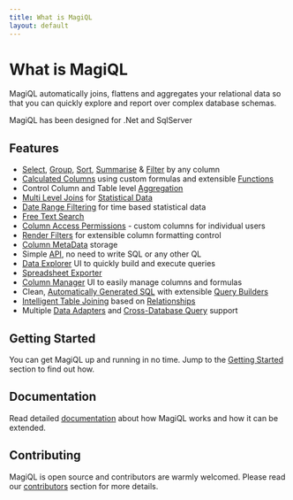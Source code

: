 ```yaml
---
title: What is MagiQL
layout: default
---
```


What is MagiQL
===================

MagiQL automatically joins, flattens and aggregates your relational data so that you can quickly explore and report over complex database schemas.

MagiQL has been designed for .Net and SqlServer

Features
------------
 * [Select](/docs/querying/query-model/#selected-columns), [Group](/docs/querying/query-model/#group-by-column), [Sort](/docs/querying/query-model/#order-by-column), [Summarise](/docs/querying/query-model/#summarise-by-column) & [Filter](/docs/querying/query-model/#column-filters) by any column
 * [Calculated Columns](/docs/components/calculated-columns/) using custom formulas and extensible [Functions](/docs/components/calculated-columns/#functions)
 * Control Column and Table level [Aggregation](/docs/components/column-definitions/#fieldaggregationmode)
 * [Multi Level Joins]() for [Statistical Data]()
 * [Date Range Filtering](/docs/querying/query-model/#date-range-filters) for time based statistical data
 * [Free Text Search](/docs/querying/query-model/#text-query)
 * [Column Access Permissions](/docs/components/column-definitions/)  - custom columns for individual users
 * [Render Filters](/docs/extensibility/render-filters/) for extensible column formatting control
 * [Column MetaData](/docs/components/column-metadata/) storage
 * Simple [API](/docs/api/), no need to write SQL or any other QL
 * [Data Explorer](/docs/ui/data-explorer/) UI to quickly build and execute queries
 * [Spreadsheet Exporter](/docs/components/spreadsheet-exporter/)
 * [Column Manager](/docs/ui/column-manager/) UI to easily manage columns and formulas
 * Clean, [Automatically Generated SQL](/docs/introduction/lifecycle/) with extensible [Query Builders](/docs/extensibility/query-builders/)
 * [Intelligent Table Joining](/docs/introduction/lifecycle/) based on [Relationships](/docs/components/table-mappings/)
 * Multiple [Data Adapters](/docs/introduction/getting-started/#data-adaptor-configuration) and [Cross-Database Query](/docs/components/table-mappings/) support

Getting Started
------------
You can get MagiQL up and running in no time. Jump to the [Getting Started](/docs/introduction/getting-started/) section to find out how.

Documentation
-----------
Read detailed [documentation](/docs/) about how MagiQL works and how it can be extended.

Contributing
-------------
MagiQL is open source and contributors are warmly welcomed. Please read our [contributors](/contribute/) section for more details.
